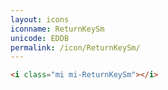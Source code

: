 ```yaml
---
layout: icons
iconname: ReturnKeySm
unicode: EDDB
permalink: /icon/ReturnKeySm/
---
```


``` html
<i class="mi mi-ReturnKeySm"></i>
```
